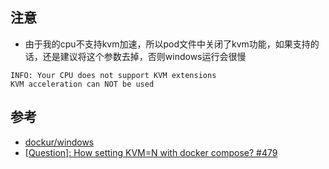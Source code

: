 ## 注意
- 由于我的cpu不支持kvm加速，所以pod文件中关闭了kvm功能，如果支持的话，还是建议将这个参数去掉，否则windows运行会很慢
```
INFO: Your CPU does not support KVM extensions
KVM acceleration can NOT be used
```

## 参考
- [dockur/windows][1]
- [[Question]: How setting KVM=N with docker compose? #479][2]

[1]: https://github.com/dockur/windows
[2]: https://github.com/dockur/windows/issues/479
